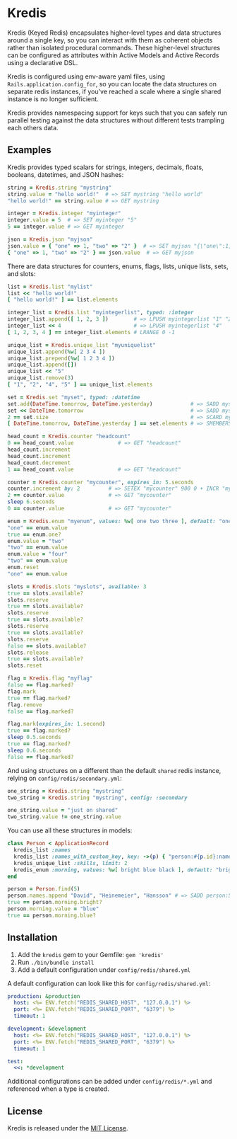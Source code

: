 # Kredis

Kredis (Keyed Redis) encapsulates higher-level types and data structures around a single key, so you can interact with them as coherent objects rather than isolated procedural commands. These higher-level structures can be configured as attributes within Active Models and Active Records using a declarative DSL.

Kredis is configured using env-aware yaml files, using `Rails.application.config_for`, so you can locate the data structures on separate redis instances, if you've reached a scale where a single shared instance is no longer sufficient.

Kredis provides namespacing support for keys such that you can safely run parallel testing against the data structures without different tests trampling each others data.


## Examples

Kredis provides typed scalars for strings, integers, decimals, floats, booleans, datetimes, and JSON hashes:

```ruby
string = Kredis.string "mystring"
string.value = "hello world!"  # => SET mystring "hello world"
"hello world!" == string.value # => GET mystring

integer = Kredis.integer "myinteger"
integer.value = 5  # => SET myinteger "5"
5 == integer.value # => GET myinteger

json = Kredis.json "myjson"
json.value = { "one" => 1, "two" => "2" }  # => SET myjson "{\"one\":1,\"two\":\"2\"}"
{ "one" => 1, "two" => "2" } == json.value  # => GET myjson
```

There are data structures for counters, enums, flags, lists, unique lists, sets, and slots:

```ruby
list = Kredis.list "mylist"
list << "hello world!"
[ "hello world!" ] == list.elements

integer_list = Kredis.list "myintegerlist", typed: :integer
integer_list.append([ 1, 2, 3 ])        # => LPUSH myintegerlist "1" "2" "3"
integer_list << 4                       # => LPUSH myintegerlist "4"
[ 1, 2, 3, 4 ] == integer_list.elements # LRANGE 0 -1

unique_list = Kredis.unique_list "myuniquelist"
unique_list.append(%w[ 2 3 4 ])
unique_list.prepend(%w[ 1 2 3 4 ])
unique_list.append([])
unique_list << "5"
unique_list.remove(3)
[ "1", "2", "4", "5" ] == unique_list.elements

set = Kredis.set "myset", typed: :datetime
set.add(DateTime.tomorrow, DateTime.yesterday)            # => SADD myset "2021-02-03 00:00:00 +0100" "2021-02-01 00:00:00 +0100"
set << DateTime.tomorrow                                  # => SADD myset "2021-02-03 00:00:00 +0100"
2 == set.size                                             # => SCARD myset
[ DateTime.tomorrow, DateTime.yesterday ] == set.elements # => SMEMBERS myset

head_count = Kredis.counter "headcount"
0 == head_count.value              # => GET "headcount"
head_count.increment
head_count.increment
head_count.decrement
1 == head_count.value              # => GET "headcount"

counter = Kredis.counter "mycounter", expires_in: 5.seconds
counter.increment by: 2         # => SETEX "mycounter" 900 0 + INCR "mycounter" 2
2 == counter.value              # => GET "mycounter"
sleep 6.seconds
0 == counter.value              # => GET "mycounter"

enum = Kredis.enum "myenum", values: %w[ one two three ], default: "one"
"one" == enum.value
true == enum.one?
enum.value = "two"
"two" == enum.value
enum.value = "four"
"two" == enum.value
enum.reset
"one" == enum.value

slots = Kredis.slots "myslots", available: 3
true == slots.available?
slots.reserve
true == slots.available?
slots.reserve
true == slots.available?
slots.reserve
true == slots.available?
slots.reserve
false == slots.available?
slots.release
true == slots.available?
slots.reset

flag = Kredis.flag "myflag"
false == flag.marked?
flag.mark
true == flag.marked?
flag.remove
false == flag.marked?

flag.mark(expires_in: 1.second)
true == flag.marked?
sleep 0.5.seconds
true == flag.marked?
sleep 0.6.seconds
false == flag.marked?
```

And using structures on a different than the default `shared` redis instance, relying on `config/redis/secondary.yml`:

```ruby
one_string = Kredis.string "mystring"
two_string = Kredis.string "mystring", config: :secondary

one_string.value = "just on shared"
two_string.value != one_string.value
```

You can use all these structures in models:

```ruby
class Person < ApplicationRecord
  kredis_list :names
  kredis_list :names_with_custom_key, key: ->(p) { "person:#{p.id}:names_customized" }
  kredis_unique_list :skills, limit: 2
  kredis_enum :morning, values: %w[ bright blue black ], default: "bright"
end

person = Person.find(5)
person.names.append "David", "Heinemeier", "Hansson" # => SADD person:5:names "David" "Heinemeier" "Hansson"
true == person.morning.bright?
person.morning.value = "blue"
true == person.morning.blue?
```


## Installation

1. Add the `kredis` gem to your Gemfile: `gem 'kredis'`
2. Run `./bin/bundle install`
3. Add a default configuration under `config/redis/shared.yml`

A default configuration can look like this for `config/redis/shared.yml`:

```yaml
production: &production
  host: <%= ENV.fetch("REDIS_SHARED_HOST", "127.0.0.1") %>
  port: <%= ENV.fetch("REDIS_SHARED_PORT", "6379") %>
  timeout: 1

development: &development
  host: <%= ENV.fetch("REDIS_SHARED_HOST", "127.0.0.1") %>
  port: <%= ENV.fetch("REDIS_SHARED_PORT", "6379") %>
  timeout: 1

test:
  <<: *development
```

Additional configurations can be added under `config/redis/*.yml` and referenced when a type is created.


## License

Kredis is released under the [MIT License](https://opensource.org/licenses/MIT).
